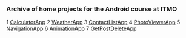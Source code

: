 ### Archive of home projects for the Android course at ITMO

1 [CalculatorApp](https://github.com/RuslanPark/ITMO-android-course/tree/master/CalculatorApp)
2 [WeatherApp](https://github.com/RuslanPark/ITMO-android-course/tree/master/WeatherApp)
3 [ContactListApp](https://github.com/RuslanPark/ITMO-android-course/tree/master/ContactListApp)
4 [PhotoViewerApp](https://github.com/RuslanPark/ITMO-android-course/tree/master/PhotoViewerApp)
5 [NavigationApp](https://github.com/RuslanPark/ITMO-android-course/tree/master/NavigationApp)
6 [AnimationApp](https://github.com/RuslanPark/ITMO-android-course/tree/master/AnimationApp)
7 [GetPostDeleteApp](https://github.com/RuslanPark/ITMO-android-course/tree/master/GetPostDeleteApp)
